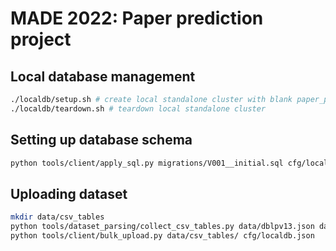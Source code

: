 # MADE 2022: Paper prediction project

## Local database management

```bash
./localdb/setup.sh # create local standalone cluster with blank paper_prediction database
./localdb/teardown.sh # teardown local standalone cluster
```

## Setting up database schema
```bash
python tools/client/apply_sql.py migrations/V001__initial.sql cfg/localdb.json
```

## Uploading dataset
```bash
mkdir data/csv_tables
python tools/dataset_parsing/collect_csv_tables.py data/dblpv13.json data/csv_tables/
python tools/client/bulk_upload.py data/csv_tables/ cfg/localdb.json
```
